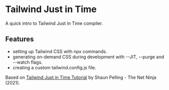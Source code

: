# Tailwind Just in Time

A quick intro to Tailwind Just in Time compiler.

## Features

- setting up Tailwind CSS with npx commands.
- generating on-demand CSS during development with --JIT, --purge and --watch flags.
- creating a custom tailwind.config.js file.

Based on [Tailwind Just in Time Tutorial](https://www.youtube.com/playlist?list=PL4cUxeGkcC9ht1OMQPhBVKAb2dVLhg-MJ) by Shaun Pelling - The Net Ninja (2021).
